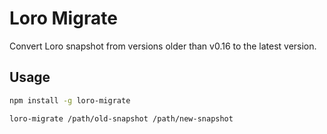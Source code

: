 # Loro Migrate

Convert Loro snapshot from versions older than v0.16 to the latest version.

## Usage

```bash
npm install -g loro-migrate

loro-migrate /path/old-snapshot /path/new-snapshot
```
